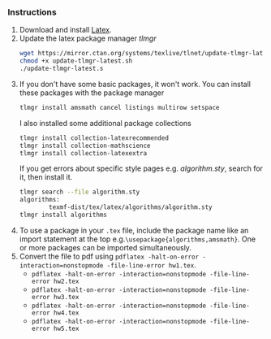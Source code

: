 ### Instructions
1. Download and install [Latex](https://www.tug.org/mactex/mactex-download.html). 
2. Update the latex package manager *tlmgr*
    ```bash
    wget https://mirror.ctan.org/systems/texlive/tlnet/update-tlmgr-latest.sh
    chmod +x update-tlmgr-latest.sh
    ./update-tlmgr-latest.s
    ```
3. If you don't have some basic packages, it won't work. You can install these packages with the package manager
    ```bash
    tlmgr install amsmath cancel listings multirow setspace
    ```
    I also installed some additional package collections 
    ```bash
    tlmgr install collection-latexrecommended
    tlmgr install collection-mathscience
    tlmgr install collection-latexextra
    ```
    If you get errors about specific style pages e.g. *algorithm.sty*, search for it, then install it.
    ```bash
    tlmgr search --file algorithm.sty
    algorithms:
            texmf-dist/tex/latex/algorithms/algorithm.sty
    tlmgr install algorithms
    ```
4. To use a package in your `.tex` file, include the package name like an import statement at the top 
e.g.`\usepackage{algorithms,amsmath}`. One or more packages can be imported simultaneously.
5. Convert the file to pdf using `pdflatex -halt-on-error -interaction=nonstopmode -file-line-error hw1.tex`.
    - `pdflatex -halt-on-error -interaction=nonstopmode -file-line-error hw2.tex`
    - `pdflatex -halt-on-error -interaction=nonstopmode -file-line-error hw3.tex`
    - `pdflatex -halt-on-error -interaction=nonstopmode -file-line-error hw4.tex`
    - `pdflatex -halt-on-error -interaction=nonstopmode -file-line-error hw5.tex`